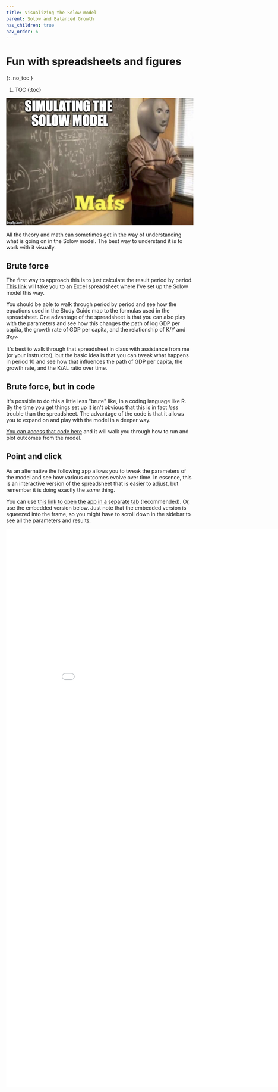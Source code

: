 ```yaml
---
title: Visualizing the Solow model
parent: Solow and Balanced Growth
has_children: true
nav_order: 6
---
```


# Fun with spreadsheets and figures
{: .no_toc }

1. TOC 
{:toc}

![Meme](meme_simulation.png)

All the theory and math can sometimes get in the way of understanding what is going on in the Solow model. The best way to understand it is to work with it visually. 

## Brute force
The first way to approach this is to just calculate the result period by period. [This link](basicsolow.xlsx) will take you to an Excel spreadsheet where I've set up the Solow model this way. 

You should be able to walk through period by period and see how the equations used in the Study Guide map to the formulas used in the spreadsheet. One advantage of the spreadsheet is that you can also play with the parameters and see how this changes the path of log GDP per capita, the growth rate of GDP per capita, and the relationship of K/Y and $g_{K/Y}$. 

It's best to walk through that spreadsheet in class with assistance from me (or your instructor), but the basic idea is that you can tweak what happens in period 10 and see how that influences the path of GDP per capita, the growth rate, and the K/AL ratio over time. 

## Brute force, but in code
It's possible to do this a little less "brute" like, in a coding language like R. By the time you get things set up it isn't obvious that this is in fact *less* trouble than the spreadsheet. The advantage of the code is that it allows you to expand on and play with the model in a deeper way. 

<a href="quarto-solow.html" target="_blank">You can access that code here</a> and it will walk you through how to run and plot outcomes from the model.

## Point and click
As an alternative the following app allows you to tweak the parameters of the model and see how various outcomes evolve over time. In essence, this is an interactive version of the spreadsheet that is easier to adjust, but remember it is doing exactly the *same* thing. 

You can use <a href="basic-solow.html" target="_blank">this link to open the app in a separate tab</a> (recommended). Or, use the embedded version below. Just note that the embedded version is squeezed into the frame, so you might have to scroll down in the sidebar to see all the parameters and results. 

<iframe height="1500" width="900" frameborder="no" src="basic-solow.html"> </iframe>


